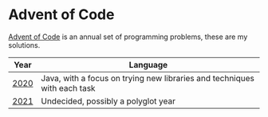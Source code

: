 # Advent of Code

[Advent of Code](https://adventofcode.com/) is an annual set of programming problems, these are my solutions.

| Year | Language | 
|--------------------------|-----|
| [2020](./2020/README.md) | Java, with a focus on trying new libraries and techniques with each task |
| [2021](./2021/README.md) | Undecided, possibly a polyglot year |
 